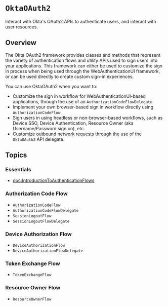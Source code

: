 # ``OktaOAuth2``

Interact with Okta's OAuth2 APIs to authenticate users, and interact with user resources.

## Overview

The Okta OAuth2 framework provides classes and methods that represent the variety of authentication flows and utility APIs used to sign users into your applications. This framework can either be used to customize the sign in process when being used through the WebAuthenticationUI framework, or can be used directly to create custom sign-in experiences.

You can use OktaOAuth2 when you want to:

* Customize the sign in workflow for WebAuthenticationUI-based applications, through the use of an ``AuthorizationCodeFlowDelegate``.
* Implement your own browser-based sign in workflow directly using ``AuthorizationCodeFlow``.
* Sign users in using headless or non-browser-based workflows, such as Device SSO, Device Authentication, Resource Owner (aka Username/Password sign on), etc.
* Customize outbound network requests through the use of the ``OktaOAuth2`` API delegate.

## Topics

### Essentials
- <doc:IntroductionToAuthenticationFlows>

### Authorization Code Flow

- ``AuthorizationCodeFlow``
- ``AuthorizationCodeFlowDelegate``
- ``SessionLogoutFlow``
- ``SessionLogoutFlowDelegate``

### Device Authorization Flow

- ``DeviceAuthorizationFlow``
- ``DeviceAuthorizationFlowDelegate``

### Token Exchange Flow

- ``TokenExchangeFlow``

### Resource Owner Flow

- ``ResourceOwnerFlow``
